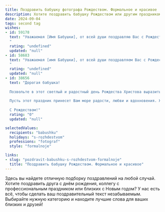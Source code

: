 ```yaml
---
title: Поздравить бабушку фотографа Рождеством. Формальное и красивое
description: Хотите поздравить бабушку Рождеством или другим праздником? Наш ИИ создаст незабываемое поздравление, а вы обязательно выделитесь среди других.  
date: 2024-09-04
tags: second tag
wishes:
- id: 59178
  text: "Уважаемая [Имя Бабушки], от всей души поздравляю Вас с Рождеством! Желаю Вам в этот светлый праздник крепкого здоровья, семейного тепла, душевного покоя и вдохновения для новых творческих работ. Пусть Ваш талант фотографа продолжает радовать всех нас прекрасными снимками, хранящими мгновения жизни.
  "
  rating: "undefined"
  updated: "null"
- id: 58683
  text: "Уважаемая [имя Бабушки], от всей души поздравляем Вас с Рождеством! Желаем Вам тепла, уюта и семейного счастья в этот светлый праздник. Пусть Ваша жизнь будет наполнена радостью, здоровьем и творческими успехами. Пусть в Вашей жизни всегда будут яркие моменты, которые Вы сможете запечатлеть своим объективом!
  "
  rating: "undefined"
  updated: "null"
- id: 38656
  text: "Дорогая бабушка!
  
  Позвольте в этот светлый и радостный день Рождества Христова выразить Вам самые искренние и тёплые поздравления. Ваша мудрость, доброта и творческий подход к жизни, как фотографа, останавливают мгновения, заставляют нас видеть красоту в простых вещах и ценить каждый момент.
  
  Пусть этот праздник принесет Вам море радости, любви и вдохновения. Желаю здоровья, тепла в Вашем сердце и ярких впечатлений в каждом кадре, который Вы создаёте.
  
  С Рождеством!"
  rating: "0"
  updated: "null"

selectedValues:
  recipients: "babushku"
  holidays: "s-rozhdestvom"
  professions: "fotograf"
  style: "formalnoje"

links:
- slug: "pozdravit-babushku-s-rozhdestvom-formalnoje"
  title: "Поздравить бабушку Рождеством. Формальное и красивое"
---
```


Здесь вы найдете отличную подборку поздравлений на любой случай. 
Хотите поздравить друга с днём рождения, коллегу с профессиональным праздником или близких с Новым годом? У нас есть всё, чтобы сделать ваш поздравительный текст незабываемым. Выбирайте нужную категорию и находите лучшие слова для ваших близких и друзей!
